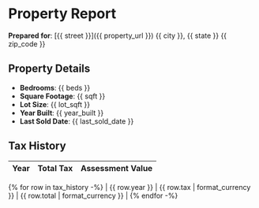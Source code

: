 # Property Report

**Prepared for**: 
[{{ street }}]({{ property_url }})
{{ city }}, {{ state }} {{ zip_code }}

## Property Details
- **Bedrooms**: {{ beds }}
- **Square Footage**: {{ sqft }}
- **Lot Size**: {{ lot_sqft }}
- **Year Built**: {{ year_built }}
- **Last Sold Date**: {{ last_sold_date }}

## Tax History
| Year | Total Tax | Assessment Value |
|------|-----------|------------------|
{% for row in tax_history -%}
| {{ row.year }} | {{ row.tax | format_currency }} | {{ row.total | format_currency }} |
{% endfor -%}
